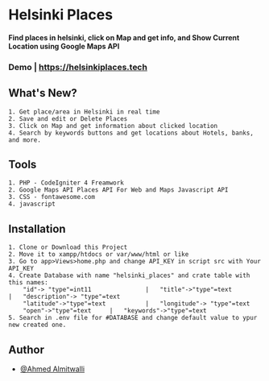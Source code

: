 
# Helsinki Places

#### Find places in helsinki, click on Map and get info, and Show Current Location using Google Maps API


### Demo | https://helsinkiplaces.tech

## What's New?
    1. Get place/area in Helsinki in real time
    2. Save and edit or Delete Places
    3. Click on Map and get information about clicked location
    4. Search by keywords buttons and get locations about Hotels, banks, and more.

## Tools
    1. PHP - CodeIgniter 4 Freamwork
    2. Google Maps API Places API For Web and Maps Javascript API
    3. CSS - fontawesome.com
    4. javascript

## Installation
    1. Clone or Download this Project
    2. Move it to xampp/htdocs or var/www/html or like
    3. Go to app>Views>home.php and change API_KEY in script src with Your API_KEY
    4. Create Database with name "helsinki_places" and crate table with this names:
        "id"-> "type"=int11               |   "title"->"type"=text         |   "description"-> "type"=text
        "latitude"->"type"=text           |   "longitude"-> "type"=text     
        "open"->"type"=text     |   "keywords"->"type"=text
    5. Search in .env file for #DATABASE and change default value to ypur new created one.

    
## Author

- [@Ahmed Almitwalli](https://github.com/almitwalli)

  
